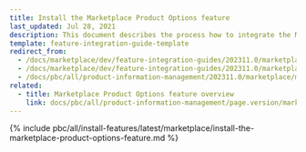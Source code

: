 ```yaml
---
title: Install the Marketplace Product Options feature
last_updated: Jul 28, 2021
description: This document describes the process how to integrate the Marketplace Product Options feature into a Spryker Marketplace project.
template: feature-integration-guide-template
redirect_from:
  - /docs/marketplace/dev/feature-integration-guides/202311.0/marketplace-product-option-feature-integration.html
  - /docs/marketplace/dev/feature-integration-guides/202311.0/marketplace-product-options-feature-integration.html
  - /docs/pbc/all/product-information-management/202311.0/marketplace/marketplace-product-options-feature-integration.html
related:
  - title: Marketplace Product Options feature overview
    link: docs/pbc/all/product-information-management/page.version/marketplace/marketplace-product-options-feature-overview.html
---
```


{% include pbc/all/install-features/latest/marketplace/install-the-marketplace-product-options-feature.md %} <!-- To edit, see /_includes/pbc/all/install-features/202311.0/marketplace/install-the-marketplace-product-options-feature.md -->
